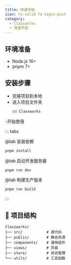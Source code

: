 ```yaml
---
title: 快速开始
icon: fa-solid fa-signs-post
category:
  - Classworks
  - 快速开始
---
```


## 环境准备
- Node.js 16+
- pnpm 7+

## 安装步骤
- 克隆项目到本地
- 进入项目文件夹
  ```bash
  cd Classworks
  ```
-开始使用

::: tabs

@tab 安装依赖

```bash
pnpm install
```

@tab 启动开发服务器

```bash
pnpm run dev
```

@tab 构建生产版本

```bash
pnpm run build
```

:::

## 📂 项目结构

```
Classworks/
├── src/           # 源代码
├── public/        # 静态资源
├── components/    # 通用组件
├── views/         # 页面
├── store/         # 状态管理
└── utils/         # 工具函数
```